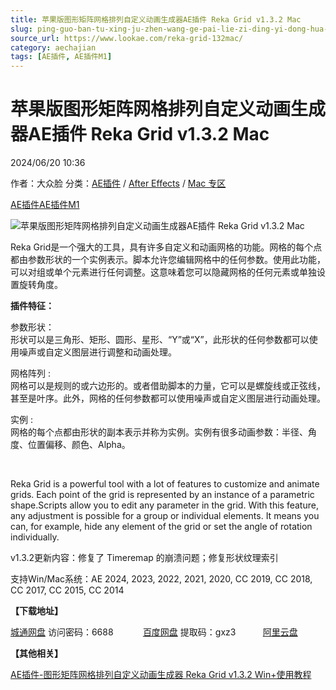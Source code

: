 ```yaml
---
title: 苹果版图形矩阵网格排列自定义动画生成器AE插件 Reka Grid v1.3.2 Mac
slug: ping-guo-ban-tu-xing-ju-zhen-wang-ge-pai-lie-zi-ding-yi-dong-hua-sheng-cheng-qi-aecha-jian-reka-grid-v1-3-2-mac
source_url: https://www.lookae.com/reka-grid-132mac/
category: aechajian
tags: [AE插件, AE插件M1]
---
```

# 苹果版图形矩阵网格排列自定义动画生成器AE插件 Reka Grid v1.3.2 Mac

2024/06/20 10:36

作者：大众脸
分类：[AE插件](https://www.lookae.com/after-effects/aechajian/) / [After Effects](https://www.lookae.com/after-effects/) / [Mac 专区](https://www.lookae.com/mac-osx/)

[AE插件](https://www.lookae.com/tag/ae%e6%8f%92%e4%bb%b6/)[AE插件M1](https://www.lookae.com/tag/aem1/)

![苹果版图形矩阵网格排列自定义动画生成器AE插件 Reka Grid v1.3.2 Mac](https://www.lookae.com/wp-content/uploads/2022/01/Reka-Grid.jpg "苹果版图形矩阵网格排列自定义动画生成器AE插件 Reka Grid v1.3.2 Mac-LookAE.com")

Reka Grid是一个强大的工具，具有许多自定义和动画网格的功能。网格的每个点都由参数形状的一个实例表示。脚本允许您编辑网格中的任何参数。使用此功能，可以对组或单个元素进行任何调整。这意味着您可以隐藏网格的任何元素或单独设置旋转角度。

**插件特征：**

参数形状：  
形状可以是三角形、矩形、圆形、星形、“Y”或“X”，此形状的任何参数都可以使用噪声或自定义图层进行调整和动画处理。

网格阵列 :  
网格可以是规则的或六边形的。或者借助脚本的力量，它可以是螺旋线或正弦线，甚至是叶序。此外，网格的任何参数都可以使用噪声或自定义图层进行动画处理。

实例 :  
网格的每个点都由形状的副本表示并称为实例。实例有很多动画参数：半径、角度、位置偏移、颜色、Alpha。

[﻿﻿﻿](https://cloud.video.taobao.com//play/u/705956171/p/1/e/6/t/1/344772353516.mp4)

Reka Grid is a powerful tool with a lot of features to customize and animate grids. Each point of the grid is represented by an instance of a parametric shape.Scripts allow you to edit any parameter in the grid. With this feature, any adjustment is possible for a group or individual elements. It means you can, for example, hide any element of the grid or set the angle of rotation individually.

v1.3.2更新内容：修复了 Timeremap 的崩溃问题；修复形状纹理索引

支持Win/Mac系统：AE 2024, 2023, 2022, 2021, 2020, CC 2019, CC 2018, CC 2017, CC 2015, CC 2014

**【下载地址】**

[城通网盘](https://url70.ctfile.com/f/2827370-1312172320-93190f?p=4431) 访问密码：6688            [百度网盘](https://pan.baidu.com/s/1PLFSvKFimPkUo_8R7vB7-w?pwd=gxz3) 提取码：gxz3           [阿里云盘](https://www.alipan.com/s/wLGS6RSrqFZ)

**【其他相关】**

[AE插件-图形矩阵网格排列自定义动画生成器 Reka Grid v1.3.2 Win+使用教程](https://www.lookae.com/rekagrid-122/)
